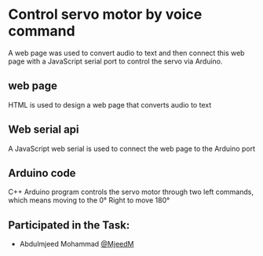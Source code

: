 # Control servo motor by voice command

A web page was used to convert audio to text and then connect this web page with a JavaScript serial port to control the servo via Arduino.

## web page 
HTML is used to design a web page that converts audio to text

## Web serial api
A JavaScript web serial is used to connect the web page to the Arduino port

## Arduino code 
C++ Arduino program controls the servo motor through two left commands, which means moving to the  0°
Right to move 180°

## Participated in the Task: 
- Abdulmjeed Mohammad [@MjeedM](https://github.com/MjeedM)
